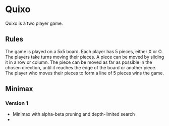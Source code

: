 # Quixo
Quixo is a two player game.

## Rules
The game is played on a 5x5 board. Each player has 5 pieces, either X or O. The players take turns moving their pieces. A piece can be moved by sliding it in a row or column. The piece can be moved as far as possible in the chosen direction, until it reaches the edge of the board or another piece. The player who moves their pieces to form a line of 5 pieces wins the game.

## Minimax
### Version 1
- Minimax with alpha-beta pruning and depth-limited search
- 
